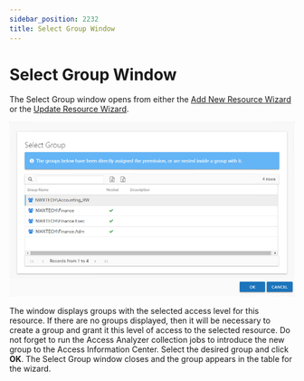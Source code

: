 ```yaml
---
sidebar_position: 2232
title: Select Group Window
---
```


# Select Group Window

The Select Group window opens from either the [Add New Resource Wizard](../Wizard/Add "Add New Resource Wizard") or the [Update Resource Wizard](../Wizard/Update "Update Resource Wizard").

![Select Group window](../../../../../../../static/images/AccessInformationCenter_12.0/Content/Resources/Images/Access/InformationCenter/ResourceOwners/Window/SelectGroup.png "Select Group window")

The window displays groups with the selected access level for this resource. If there are no groups displayed, then it will be necessary to create a group and grant it this level of access to the selected resource. Do not forget to run the Access Analyzer collection jobs to introduce the new group to the Access Information Center. Select the desired group and click **OK**. The Select Group window closes and the group appears in the table for the wizard.
